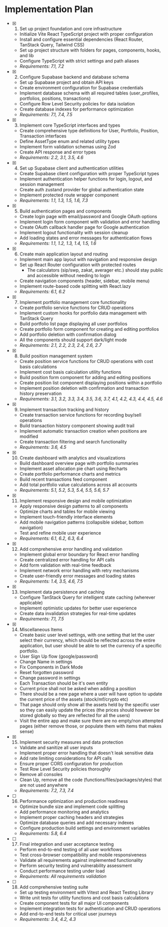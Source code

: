 # Implementation Plan

- [x] 1. Set up project foundation and core infrastructure

  - Initialize Vite React TypeScript project with proper configuration
  - Install and configure essential dependencies (React Router, TanStack Query, Tailwind CSS)
  - Set up project structure with folders for pages, components, hooks, and lib
  - Configure TypeScript with strict settings and path aliases
  - _Requirements: 7.1, 7.2_

- [x] 2. Configure Supabase backend and database schema

  - Set up Supabase project and obtain API keys
  - Create environment configuration for Supabase credentials
  - Implement database schema with all required tables (user_profiles, portfolios, positions, transactions)
  - Configure Row Level Security policies for data isolation
  - Create database indexes for performance optimization
  - _Requirements: 7.1, 7.4, 7.5_

- [x] 3. Implement core TypeScript interfaces and types

  - Create comprehensive type definitions for User, Portfolio, Position, Transaction interfaces
  - Define AssetType enum and related utility types
  - Implement form validation schemas using Zod
  - Create API response and error types
  - _Requirements: 2.2, 3.1, 3.5, 4.6_

- [x] 4. Set up Supabase client and authentication utilities

  - Create Supabase client configuration with proper TypeScript types
  - Implement authentication helper functions for login, logout, and session management
  - Create auth zustand provider for global authentication state
  - Implement protected route wrapper component
  - _Requirements: 1.1, 1.3, 1.5, 1.6, 7.3_

- [x] 5. Build authentication pages and components

  - Create login page with email/password and Google OAuth options
  - Implement login form component with validation and error handling
  - Create OAuth callback handler page for Google authentication
  - Implement logout functionality with session cleanup
  - Add loading states and error messages for authentication flows
  - _Requirements: 1.1, 1.2, 1.3, 1.4, 1.5, 1.6_

- [x] 6. Create main application layout and routing

  - Implement main app layout with navigation and responsive design
  - Set up React Router configuration with protected routes
    - The calculators (sip/swp, zakat, averager etc.) should stay public and accessible without needing to login
  - Create navigation components (header, sidebar, mobile menu)
  - Implement route-based code splitting with React.lazy
  - _Requirements: 6.1, 6.2_

- [x] 7. Implement portfolio management core functionality

  - Create portfolio service functions for CRUD operations
  - Implement custom hooks for portfolio data management with TanStack Query
  - Build portfolio list page displaying all user portfolios
  - Create portfolio form component for creating and editing portfolios
  - Add portfolio deletion with confirmation dialog
  - All the components should support dark/light mode
  - _Requirements: 2.1, 2.2, 2.3, 2.4, 2.6, 2.7_

- [x] 8. Build position management system

  - Create position service functions for CRUD operations with cost basis calculations
  - Implement cost basis calculation utility functions
  - Build position form component for adding and editing positions
  - Create position list component displaying positions within a portfolio
  - Implement position deletion with confirmation and transaction history preservation
  - _Requirements: 3.1, 3.2, 3.3, 3.4, 3.5, 3.6, 3.7, 4.1, 4.2, 4.3, 4.4, 4.5, 4.6_

- [x] 9. Implement transaction tracking and history

  - Create transaction service functions for recording buy/sell operations
  - Build transaction history component showing audit trail
  - Implement automatic transaction creation when positions are modified
  - Create transaction filtering and search functionality
  - _Requirements: 3.6, 4.5_

- [x] 10. Create dashboard with analytics and visualizations

  - Build dashboard overview page with portfolio summaries
  - Implement asset allocation pie chart using Recharts
  - Create portfolio performance charts and metrics
  - Build recent transactions feed component
  - Add total portfolio value calculations across all accounts
  - _Requirements: 5.1, 5.2, 5.3, 5.4, 5.5, 5.6, 5.7_

- [x] 11. Implement responsive design and mobile optimization

  - Apply responsive design patterns to all components
  - Optimize charts and tables for mobile viewing
  - Implement touch-friendly interface elements
  - Add mobile navigation patterns (collapsible sidebar, bottom navigation)
  - Test and refine mobile user experience
  - _Requirements: 6.1, 6.2, 6.3, 6.4_

- [x] 12. Add comprehensive error handling and validation

  - Implement global error boundary for React error handling
  - Create centralized error handling for API calls
  - Add form validation with real-time feedback
  - Implement network error handling with retry mechanisms
  - Create user-friendly error messages and loading states
  - _Requirements: 1.4, 3.5, 4.6, 7.5_

- [x] 13. Implement data persistence and caching

  - Configure TanStack Query for intelligent state caching (wherever applicable)
  - Implement optimistic updates for better user experience
  - Create data invalidation strategies for real-time updates
  - _Requirements: 7.1, 7.5_

- [x] 14. Miscellaneous Items

  - Create basic user level settings, with one setting that let the user select their currency, which should be reflected across the entire application, but user should be able to set the currency of a specific portfolio.
  - User Sign Up flow (google/password)
  - Change Name in settings
  - Fix Components in Dark Mode
  - Reset forgotten password
  - Change password in settings
  - Each Transaction should be it's own entity
  - Current price shall not be asked when adding a position
  - There should be a new page where a user will have option to update the current price of the assets (stock/mf/crypto etc)
  - That page should only show all the assets held by the specific user so they can easily update the prices (the prices should however be stored globally so they are reflected for all the users)
  - Visit the entire app and make sure there are no empty/non attempted pages (either remove those, or populate them with items that makes sense)

- [x] 15. Implement security measures and data protection

  - Validate and sanitize all user inputs
  - Implement proper error handling that doesn't leak sensitive data
  - Add rate limiting considerations for API calls
  - Ensure proper CORS configuration for production
  - Test Row Level Security policies thoroughly
  - Remove all consoles
  - Clean Up, remove all the code (functions/files/packages/styles) that are not used anywhere
  - _Requirements: 7.2, 7.3, 7.4_

- [ ] 16. Performance optimization and production readiness

  - Optimize bundle size and implement code splitting
  - Add performance monitoring and analytics
  - Implement proper caching headers and strategies
  - Optimize database queries and add necessary indexes
  - Configure production build settings and environment variables
  - _Requirements: 5.8, 6.4_

- [ ] 17. Final integration and user acceptance testing

  - Perform end-to-end testing of all user workflows
  - Test cross-browser compatibility and mobile responsiveness
  - Validate all requirements against implemented functionality
  - Perform security testing and vulnerability assessment
  - Conduct performance testing under load
  - _Requirements: All requirements validation_

- [ ] 18. Add comprehensive testing suite

  - Set up testing environment with Vitest and React Testing Library
  - Write unit tests for utility functions and cost basis calculations
  - Create component tests for all major UI components
  - Implement integration tests for authentication and CRUD operations
  - Add end-to-end tests for critical user journeys
  - _Requirements: 3.4, 4.2, 4.3_
